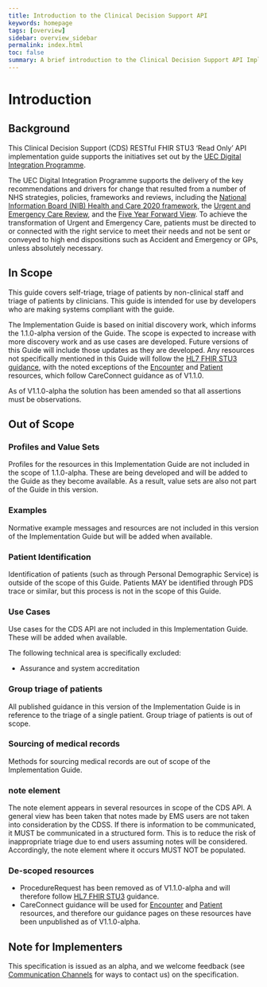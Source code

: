 ```yaml
---
title: Introduction to the Clinical Decision Support API
keywords: homepage
tags: [overview]
sidebar: overview_sidebar
permalink: index.html
toc: false
summary: A brief introduction to the Clinical Decision Support API Implementation Guide
---
```


# Introduction #

## Background ##

This Clinical Decision Support (CDS) RESTful FHIR STU3 ‘Read Only’ API implementation guide supports the initiatives set out by the [UEC Digital Integration Programme](https://digital.nhs.uk/about-nhs-digital/our-work/transforming-health-and-care-through-technology/urgent-and-emergency-care-domain-b/urgent-and-emergency-care-digital-integration).

The UEC Digital Integration Programme supports the delivery of the key recommendations and drivers for change that resulted from a number of NHS strategies, policies, frameworks and reviews, including the [National Information Board (NIB) Health and Care 2020 framework]( https://www.gov.uk/government/publications/personalised-health-and-care-2020), 
the [Urgent and Emergency Care Review](https://www.england.nhs.uk/wp-content/uploads/2015/06/trans-uec.pdf), and the [Five Year Forward View](https://www.england.nhs.uk/five-year-forward-view/). To achieve the transformation of Urgent and Emergency Care, patients must be directed to or connected with the right service to meet their needs and not be sent or conveyed to high end dispositions such as Accident and Emergency or GPs, unless absolutely necessary.  

## In Scope ##
This guide covers self-triage, triage of patients by non-clinical staff and triage of patients by clinicians. This guide is intended for use by developers who are making systems compliant with the guide.

The Implementation Guide is based on initial discovery work, which informs the 1.1.0-alpha version of the Guide. The scope is expected to increase with more discovery work and as use cases are developed. Future versions of this Guide will include those updates as they are developed. Any resources not specifically mentioned in this Guide will follow the [HL7 FHIR STU3 guidance](https://www.hl7.org/fhir/stu3/index.html), with the noted exceptions of the [Encounter](https://fhir.hl7.org.uk/STU3/StructureDefinition/CareConnect-Encounter-1) and [Patient](https://fhir.hl7.org.uk/STU3/StructureDefinition/CareConnect-Patient-1) resources, which follow CareConnect guidance as of V1.1.0.

As of V1.1.0-alpha the solution has been amended so that all assertions must be observations.

## Out of Scope ##
### Profiles and Value Sets ###
Profiles for the resources in this Implementation Guide are not included in the scope of 1.1.0-alpha. These are being developed and will be added to the Guide as they become available. As a result, value sets are also not part of the Guide in this version.

### Examples ###
Normative example messages and resources are not included in this version of the Implementation Guide but will be added when available.

### Patient Identification ###
Identification of patients (such as through Personal Demographic Service) is outside of the scope of this Guide. Patients MAY be identified through PDS trace or similar, but this process is not in the scope of this Guide.

### Use Cases ###
Use cases for the CDS API are not included in this Implementation Guide. These will be added when available.

The following technical area is specifically excluded:
* Assurance and system accreditation

### Group triage of patients ###
All published guidance in this version of the Implementation Guide is in reference to the triage of a single patient. Group triage of patients is out of scope.

### Sourcing of medical records ###
Methods for sourcing medical records are out of scope of the Implementation Guide.

### note element ###
The note element appears in several resources in scope of the CDS API. A general view has been taken that notes made by EMS users are not taken into consideration by the CDSS. If there is information to be communicated, it MUST be communicated in a structured form. This is to reduce the risk of inappropriate triage due to end users assuming notes will be considered. Accordingly, the note element where it occurs MUST NOT be populated. 


### De-scoped resources ###
- ProcedureRequest has been removed as of V1.1.0-alpha and will therefore follow [HL7 FHIR STU3](https://www.hl7.org/fhir/stu3/index.html) guidance.
- CareConnect guidance will be used for [Encounter](https://nhsconnect.github.io/CareConnectAPI/api_workflow_encounter.html) and [Patient](https://nhsconnect.github.io/CareConnectAPI/api_entity_patient.html) resources, and therefore our guidance pages on these resources have been unpublished as of V1.1.0-alpha.


## Note for Implementers ##
This specification is issued as an alpha, and we welcome feedback (see [Communication Channels](support_communications.html) for ways to contact us) on the specification.
<!--stackedit_data:
eyJoaXN0b3J5IjpbNzIwMDcxMTI5LDEzMzcxODg5NDBdfQ==
-->